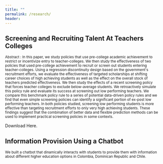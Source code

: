```yaml
---
title: ""
permalink: /research/
header:
---
```



<!-- # Information Provision with a Chatbot

Description: We built a chatbot that dinamically interacts with students to provide them with information about different higher education options in Colombia, Dominican Republic and Chile. -->


## Screening and Recruiting Talent At Teachers Colleges

<sub>Abstract : In this paper, we study policies that use pre-college academic achievement to restrict or incentivize entry to teacher-colleges. We then study the effectiveness of two policies that used pre-college achievement to recruit or screen out students entering teacher-colleges. Using a regression discontinuity design based on the government's recruitment efforts, we evaluate the effectiveness of targeted scholarships at shifting career choices of high achieving students as well as the effect on the overall stock of teachers predicted effectiveness. We then study the effects of a recent screening policy that forces teacher colleges to exclude below-average students. We retroactively simulate this policy rule and evaluate its success at screening out low performing teachers. We compare this benchmark policy rule to a series of potential data-driven policy rules and we find that even simple screening policies can identify a significant portion of ex-post low performing teachers. In both policies studied, screening low performing students is more effective than targeting recruitment efforts to only very high achieving students. These findings suggest that the combination of better data and flexible prediction methods can be used to implement practical screening policies in some contexts.</sub>

Download Here.


## Information Provision Using a Chatbot

<sub>We built a chatbot that dinamically interacts with students to provide them with information about different higher education options in Colombia, Dominican Republic and Chile.</sub>
